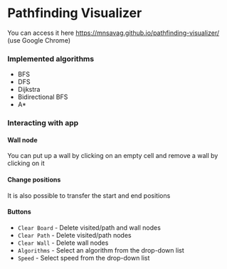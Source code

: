 # Pathfinding Visualizer
You can access it here https://mnsavag.github.io/pathfinding-visualizer/ (use Google Chrome)
### Implemented algorithms
- BFS
- DFS
- Dijkstra
- Bidirectional BFS
- A*
### Interacting with app
#### Wall node
You can put up a wall by clicking on an empty cell and remove a wall by clicking on it

#### Change positions
It is also possible to transfer the start and end positions

#### Buttons
- `Clear Board` - Delete visited/path and wall nodes
- `Clear Path` - Delete visited/path nodes
- `Clear Wall` - Delete wall nodes
- `Algorithms` - Select an algorithm from the drop-down list
- `Speed` - Select speed from the drop-down list
